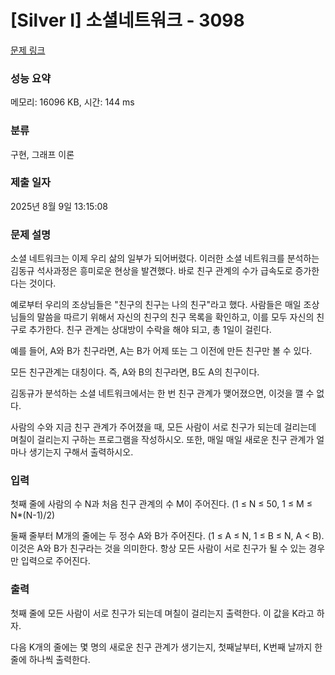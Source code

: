 # [Silver I] 소셜네트워크 - 3098 

[문제 링크](https://www.acmicpc.net/problem/3098) 

### 성능 요약

메모리: 16096 KB, 시간: 144 ms

### 분류

구현, 그래프 이론

### 제출 일자

2025년 8월 9일 13:15:08

### 문제 설명

<p>소셜 네트워크는 이제 우리 삶의 일부가 되어버렸다. 이러한 소셜 네트워크를 분석하는 김동규 석사과정은 흥미로운 현상을 발견했다. 바로 친구 관계의 수가 급속도로 증가한다는 것이다.</p>

<p>예로부터 우리의 조상님들은 "친구의 친구는 나의 친구"라고 했다. 사람들은 매일 조상님들의 말씀을 따르기 위해서 자신의 친구의 친구 목록을 확인하고, 이를 모두 자신의 친구로 추가한다. 친구 관계는 상대방이 수락을 해야 되고, 총 1일이 걸린다.</p>

<p>예를 들어, A와 B가 친구라면, A는 B가 어제 또는 그 이전에 만든 친구만 볼 수 있다.</p>

<p>모든 친구관계는 대칭이다. 즉, A와 B의 친구라면, B도 A의 친구이다.</p>

<p>김동규가 분석하는 소셜 네트워크에서는 한 번 친구 관계가 맺어졌으면, 이것을 깰 수 없다.</p>

<p>사람의 수와 지금 친구 관계가 주어졌을 때, 모든 사람이 서로 친구가 되는데 걸리는데 며칠이 걸리는지 구하는 프로그램을 작성하시오. 또한, 매일 매일 새로운 친구 관계가 얼마나 생기는지 구해서 출력하시오.</p>

### 입력 

 <p>첫째 줄에 사람의 수 N과 처음 친구 관계의 수 M이 주어진다. (1 ≤ N ≤ 50, 1 ≤ M ≤ N*(N-1)/2)</p>

<p>둘째 줄부터 M개의 줄에는 두 정수 A와 B가 주어진다. (1 ≤ A ≤ N, 1 ≤ B ≤ N, A < B). 이것은 A와 B가 친구라는 것을 의미한다. 항상 모든 사람이 서로 친구가 될 수 있는 경우만 입력으로 주어진다.</p>

### 출력 

 <p>첫째 줄에 모든 사람이 서로 친구가 되는데 며칠이 걸리는지 출력한다. 이 값을 K라고 하자.</p>

<p>다음 K개의 줄에는 몇 명의 새로운 친구 관계가 생기는지, 첫째날부터, K번째 날까지 한 줄에 하나씩 출력한다. </p>


